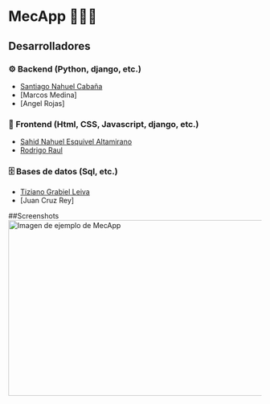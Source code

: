 # MecApp 🧑🏻‍🔧
## Desarrolladores
### ⚙️ Backend (Python, django, etc.)
- [Santiago Nahuel Cabaña](https://github.com/santiagoncabana)
- [Marcos Medina]
- [Angel Rojas]
### 🎨 Frontend (Html, CSS, Javascript, django, etc.)
- [Sahid Nahuel Esquivel Altamirano](https://github.com/Sahid-cyber)
- [Rodrigo Raul](https://github.com/RodriAC123)
### 🗄️ Bases de datos (Sql, etc.)
- [Tiziano Grabiel Leiva](https://github.com/hinagi01)
- [Juan Cruz Rey]

##Screenshots
<img src="https://unsplash.com/es/fotos/bmw-m-3-blanco-y-negro-en-carretera-durante-el-dia-gmMja8G6gw4" alt="Imagen de ejemplo de MecApp" width="600" height="350"/>